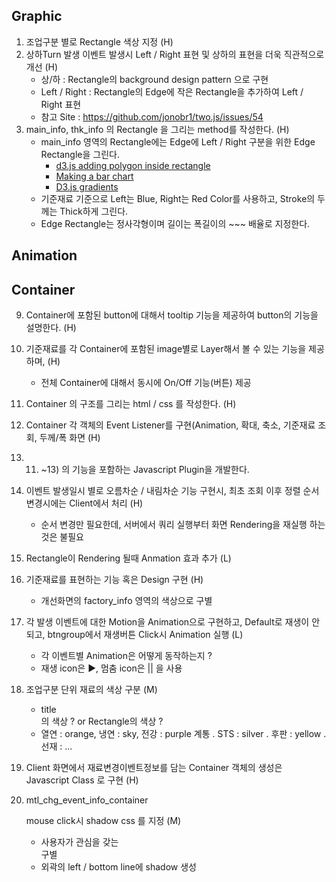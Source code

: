 ## Graphic
 1. 조업구분 별로 Rectangle 색상 지정 (H)
 2. 상하Turn 발생 이벤트 발생시 Left / Right 표현 및 상하의 표현을 더욱 직관적으로 개선 (H)
    - 상/하 : Rectangle의 background design pattern 으로 구현
    - Left / Right : Rectangle의 Edge에 작은 Rectangle을 추가하여 Left / Right 표현
    - 참고 Site : https://github.com/jonobr1/two.js/issues/54
 3. main_info, thk_info 의 Rectangle 을 그리는 method를 작성한다. (H)
    - main_info 영역의 Rectangle에는 Edge에 Left / Right 구분을 위한 Edge Rectangle을 그린다. 
        - [d3.js adding polygon inside rectangle](http://jsfiddle.net/cyril123/pgerw8va/)
        - [Making a bar chart](http://alignedleft.com/tutorials/d3/making-a-bar-chart)
        - [D3.js gradients](https://medium.com/data-in-motion/d3-js-gradients-trickier-than-they-look-9fb4ec728f5)
    - 기준재료 기준으로 Left는 Blue, Right는 Red Color를 사용하고, Stroke의 두께는 Thick하게 그린다. 
    - Edge Rectangle는 정사각형이며 길이는 폭길이의 ~~~ 배율로 지정한다.

## Animation

## Container

9. Container에 포함된 button에 대해서 tooltip 기능을 제공하여 button의 기능을 설명한다. (H)
10. 기준재료를 각 Container에 포함된 image별로 Layer해서 볼 수 있는 기능을 제공하며, (H)
    - 전체 Container에 대해서 동시에 On/Off 기능(버튼) 제공
11. Container 의 구조를 그리는 html / css 를 작성한다. (H)
13. Container 각 객체의 Event Listener를 구현(Animation, 확대, 축소, 기준재료 조회, 두께/폭 화면 (H)
14. 11) ~13) 의 기능을 포함하는 Javascript Plugin을 개발한다. 

1. 이벤트 발생일시 별로 오름차순 / 내림차순 기능 구현시, 최초 조회 이후 정렬 순서 변경시에는 Client에서 처리 (H)
    -  순서 변경만 필요한데, 서버에서 쿼리 실행부터 화면 Rendering을 재실행 하는 것은 불필요
2. Rectangle이 Rendering 될때 Anmation 효과 추가 (L)
3. 기준재료를 표현하는 기능 혹은 Design 구현 (H)
    - 개선화면의 factory_info 영역의 색상으로 구별
5. 각 발생 이벤트에 대한 Motion을 Animation으로 구현하고, Default로 재생이 안되고, btngroup에서 재생버튼 Click시 Animation
    실행 (L)
    - 각 이벤트별 Animation은 어떻게 동작하는지 ?
    - 재생 icon은 ▶, 멈춤 icon은 || 을 사용
6. 조업구분 단위 재료의 색상 구분 (M)
    - title <div>의 색상 ? or Rectangle의 색상 ?
    - 열연 : orange, 냉연 : sky, 전강 : purple 계통 . STS : silver . 후판 : yellow . 선재 : ... 
7. Client 화면에서 재료변경이벤트정보를 담는 Container 객체의 생성은 Javascript Class 로 구현 (H)
8. mtl_chg_event_info_container <div> mouse click시 shadow css 를 지정 (M)
    - 사용자가 관심을 갖는 <div> 구별
    - <div> 외곽의 left / bottom line에 shadow 생성


